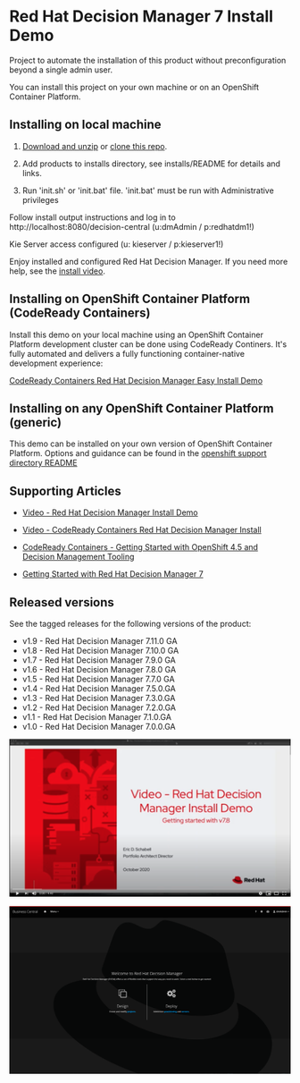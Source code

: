 Red Hat Decision Manager 7 Install Demo
=======================================
Project to automate the installation of this product without preconfiguration beyond a single admin user.

You can install this project on your own machine or on an OpenShift Container Platform.


Installing on local machine
---------------------------
1. [Download and unzip](https://github.com/jbossdemocentral/rhdm7-install-demo/archive/master.zip) 
   or [clone this repo](https://github.com/jbossdemocentral/rhdm7-install-demo.git).

2. Add products to installs directory, see installs/README for details and links.

3. Run 'init.sh' or 'init.bat' file. 'init.bat' must be run with Administrative privileges

Follow install output instructions and log in to http://localhost:8080/decision-central (u:dmAdmin / p:redhatdm1!)

Kie Server access configured (u: kieserver / p:kieserver1!)

Enjoy installed and configured Red Hat Decision Manager. If you need more help, see the [install video](https://youtu.be/7Vpf9i1yJXU).


Installing on OpenShift Container Platform (CodeReady Containers)
----------------------------------------------------------------
Install this demo on your local machine using an OpenShift Container Platform development cluster can be 
done using CodeReady Continers. It's fully automated and delivers a fully functioning container-native 
development experience:

[CodeReady Containers Red Hat Decision Manager Easy Install Demo](https://gitlab.com/redhatdemocentral/crc-rhdm-install-demo)


Installing on any OpenShift Container Platform (generic)
-------------------------------------------------------
This demo can be installed on your own version of OpenShift Container Platform. Options and guidance can be found in the [openshift support directory README](support/openshift/README.md)


Supporting Articles
-------------------
- [Video - Red Hat Decision Manager Install Demo](https://youtu.be/7Vpf9i1yJXU)

- [Video - CodeReady Containers Red Hat Decision Manager Install](https://youtu.be/tn3LjSE7c6I) 

- [CodeReady Containers - Getting Started with OpenShift 4.5 and Decision Management Tooling](https://dzone.com/articles/codeready-containers-getting-started-with-openshif)

- [Getting Started with Red Hat Decision Manager 7](https://developers.redhat.com/blog/2018/03/19/red-hat-decision-manager-7/)


Released versions
-----------------
See the tagged releases for the following versions of the product:

- v1.9 - Red Hat Decision Manager 7.11.0 GA
- v1.8 - Red Hat Decision Manager 7.10.0 GA
- v1.7 - Red Hat Decision Manager 7.9.0 GA
- v1.6 - Red Hat Decision Manager 7.8.0 GA
- v1.5 - Red Hat Decision Manager 7.7.0 GA
- v1.4 - Red Hat Decision Manager 7.5.0.GA
- v1.3 - Red Hat Decision Manager 7.3.0.GA
- v1.2 - Red Hat Decision Manager 7.2.0.GA
- v1.1 - Red Hat Decision Manager 7.1.0.GA
- v1.0 - Red Hat Decision Manager 7.0.0.GA

[![Red Hat Decision Manager Install Video](./docs/demo-images/install-video.png)](https://youtu.be/7Vpf9i1yJXU)

![Red Hat Decision Manager 7](./docs/demo-images/rhdm7.png)
